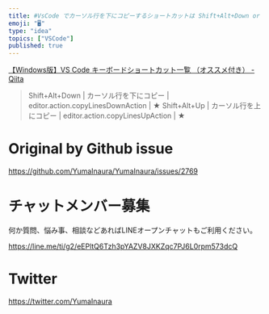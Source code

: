 ```yaml
---
title: #VsCode でカーソル行を下にコピーするショートカットは Shift+Alt+Down or Shift+Option+Down
emoji: "🖥"
type: "idea"
topics: ["VSCode"]
published: true
---
```



[【Windows版】VS Code キーボードショートカット一覧 （オススメ付き） - Qiita](https://qiita.com/TakahiRoyte/items/cdab6fca64da386a690b)

>Shift+Alt+Down | カーソル行を下にコピー | editor.action.copyLinesDownAction | ★
>Shift+Alt+Up | カーソル行を上にコピー | editor.action.copyLinesUpAction | ★



# Original by Github issue

https://github.com/YumaInaura/YumaInaura/issues/2769








<!-- Update From Qiita API -->

# チャットメンバー募集


何か質問、悩み事、相談などあればLINEオープンチャットもご利用ください。

https://line.me/ti/g2/eEPltQ6Tzh3pYAZV8JXKZqc7PJ6L0rpm573dcQ





# Twitter


https://twitter.com/YumaInaura


<!-- Update From Qiita API -->


